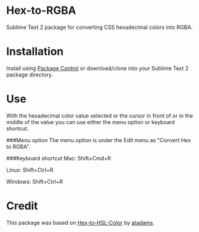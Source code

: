 Hex-to-RGBA
===========

Sublime Text 2 package for converting CSS hexadecimal colors into RGBA.

Installation
============

Install using [Package Control][1] or download/clone into your Sublime Text 2 package directory.

Use
===

With the hexadecimal color value selected or the cursor in front of or in the middle of the value you can use either the menu option or keyboard shortcut.

###Menu option 
The menu option is under the Edit menu as "Convert Hex to RGBA".

###Keyboard shortcut 
Mac: Shift+Cmd+R

Linux: Shift+Ctrl+R

Windows: Shift+Ctrl+R

Credit
======

This package was based on [Hex-to-HSL-Color][2] by [atadams][3].

[1]: http://wbond.net/sublime_packages/package_control
[2]: https://github.com/atadams/Hex-to-HSL-Color/
[3]: https://github.com/atadams/